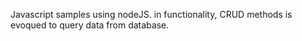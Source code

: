 Javascript samples using nodeJS. 
in functionality, CRUD methods is evoqued to query data from database.
